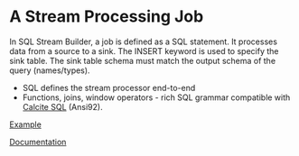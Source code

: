 # A Stream Processing Job

In SQL Stream Builder, a job is defined as a SQL statement. It processes data from a source to a sink. The INSERT keyword is used to specify the sink table. The sink table schema must match the output schema of the query (names/types).

- SQL defines the stream processor end-to-end
- Functions, joins, window operators - rich SQL grammar compatible with [Calcite SQL](https://calcite.apache.org/docs/stream.html) (Ansi92).

[Example](../examples/stream_processor.sql)

[Documentation](https://docs.cloudera.com/csa-ce/1.6.0/getting-started/topics/csa-ce-create-view.html)
